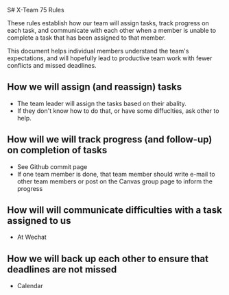 S# X-Team 75 Rules

These rules establish how our team will assign tasks,
track progress on each task, and communicate with each other 
when a member is unable to complete a task that has been assigned to that member.

This document helps individual members understand the team's expectations,
and will hopefully lead to productive team work with fewer conflicts
and missed deadlines.

## How we will assign (and reassign) tasks
  * The team leader will assign the tasks based on their abality.
  * If they don't know how to do that, or have some diffuclties, ask other to help.


## How will we will track progress (and follow-up) on completion of tasks
  * See Github commit page
  * If one team member is done, that team member should write e-mail to other team members or post on the Canvas group page to inform the progress


## How will will communicate difficulties with a task assigned to us
  * At Wechat



## How we will back up each other to ensure that deadlines are not missed
  * Calendar 





